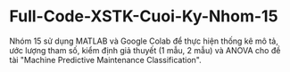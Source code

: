 # Full-Code-XSTK-Cuoi-Ky-Nhom-15
Nhóm 15 sử dụng MATLAB và Google Colab để thực hiện thống kê mô tả, ước lượng tham số, kiểm định giả thuyết (1 mẫu, 2 mẫu) và ANOVA cho đề tài "Machine Predictive Maintenance Classification".
